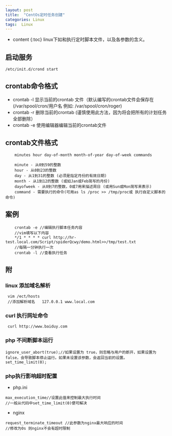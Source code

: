 ```yaml
---
layout: post
title:  "CentOs定时任务创建"
categories: Linux
tags:  Linux
---
```


* content
{:toc}
linux下如和执行定时脚本文件，以及各参数的含义。

<!--excerpt-->
## 启动服务

```
/etc/init.d/crond start
```

## crontab命令格式
- crontab -l 显示当前的crontab 文件（默认编写的crontab文件会保存在 (/var/spool/cron/用户名 例如: /var/spool/cron/roger)
- crontab -r 删除当前的crontab (谨慎使用此方法，因为将会把所有的计划任务全部删除）
- crontab -e 使用编辑器编辑当前的crontab文件 

## crontab文件格式

```
    minutes hour day-of-month month-of-year day-of-week commands

    minute - 从0到59的整数 
    hour - 从0到23的整数 
    day - 从1到31的整数 (必须是指定月份的有效日期)
    month - 从1到12的整数 (或如Jan或Feb简写的月份)
    dayofweek - 从0到7的整数，0或7用来描述周日 (或用Sun或Mon简写来表示)
    command - 需要执行的命令(可用as ls /proc >> /tmp/proc或 执行自定义脚本的命令)
```
## 案例


```
    crontab -e //编辑执行脚本任务内容
    //vim填写以下内容 
    */1 * * * * curl http://hr-test.local.com/Script/spiderQcwy/demo.html>>/tmp/test.txt
    //每隔一分钟执行一次
    crontab -l //查看执行任务
```
## 附
###  linux 添加域名解析

```
 vim /ect/hosts
 //添加解析域名   127.0.0.1 www.local.com
```
### curl 执行网址命令

```
 curl http://www.baiduy.com
```
### php 不间断脚本运行

```
ignore_user_abort(true);//如果设置为 true，则忽略与用户的断开，如果设置为 false，会导致脚本停止运行。如果未设置该参数，会返回当前的设置。
set_time_limit(0);
```
### php执行影响超时配置
- php.ini
    
```
max_execution_time//设置此值来控制最大执行时间
//一般从代码中set_time_limit(0)便可解决
```

- nginx

```
request_terminate_timeout //此参数为nginx最大响应的时间
//修改为0s 则nginx不会有超时限制
```
